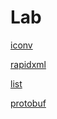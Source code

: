 # Lab

[iconv](./lab_iconv/NOTE.md)

[rapidxml](./lab_rapidxml/NOTE.md)

[list](./lab_list/NOTE.md)

[protobuf](./lab_protobuf/NOTE.md)
